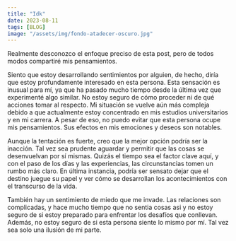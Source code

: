 ```yaml
---
title: "Idk"
date: 2023-08-11 
tags: [BLOG]
image: "/assets/img/fondo-atadecer-oscuro.jpg"
---
```

Realmente desconozco el enfoque preciso de esta post, pero de todos modos compartiré mis pensamientos.

Siento que estoy desarrollando sentimientos por alguien, de hecho, diría que estoy profundamente interesado en esta persona. Esta sensación es inusual para mí, ya que ha pasado mucho tiempo desde la última vez que experimenté algo similar. No estoy seguro de cómo proceder ni de qué acciones tomar al respecto. Mi situación se vuelve aún más compleja debido a que actualmente estoy concentrado en mis estudios universitarios y en mi carrera. A pesar de eso, no puedo evitar que esta persona ocupe mis pensamientos. Sus efectos en mis emociones y deseos son notables.

Aunque la tentación es fuerte, creo que la mejor opción podría ser la inacción. Tal vez sea prudente aguardar y permitir que las cosas se desenvuelvan por sí mismas. Quizás el tiempo sea el factor clave aquí, y con el paso de los días y las experiencias, las circunstancias tomen un rumbo más claro. En última instancia, podría ser sensato dejar que el destino juegue su papel y ver cómo se desarrollan los acontecimientos con el transcurso de la vida.

También hay un sentimiento de miedo que me invade. Las relaciones son complicadas, y hace mucho tiempo que no sentia cosas asi y no estoy seguro de si estoy preparado para enfrentar los desafíos que conllevan. Además, no estoy seguro de si esta persona siente lo mismo por mí. Tal vez sea solo una ilusión de mi parte.

